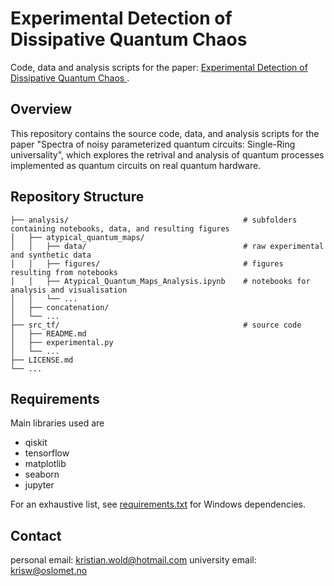 # Experimental Detection of Dissipative Quantum Chaos

Code, data and analysis scripts for the paper: [Experimental Detection of Dissipative Quantum Chaos
](https://arxiv.org/pdf/2506.04325).

## Overview

This repository contains the source code, data, and analysis scripts for the paper "Spectra of noisy parameterized quantum circuits: Single-Ring universality", which explores the retrival and analysis of quantum processes implemented as quantum circuits on real quantum hardware.

## Repository Structure
```
├── analysis/                                       # subfolders containing notebooks, data, and resulting figures
│   ├── atypical_quantum_maps/  
│   │   ├── data/                                   # raw experimental and synthetic data
│   │   ├── figures/                                # figures resulting from notebooks
│   │   ├── Atypical_Quantum_Maps_Analysis.ipynb    # notebooks for analysis and visualisation
│   │   └── ...
│   ├── concatenation/
│   └── ...
├── src_tf/                                         # source code                 
│   ├── README.md
│   ├── experimental.py                   
│   └── ...
├── LICENSE.md
└── ...
```

## Requirements

Main libraries used are
- qiskit
- tensorflow
- matplotlib
- seaborn
- jupyter

For an exhaustive list, see [requirements.txt](requirements.txt) for Windows dependencies.

## Contact

personal email: kristian.wold@hotmail.com
university email: krisw@oslomet.no